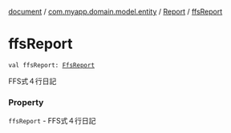 [document](../../index.md) / [com.myapp.domain.model.entity](../index.md) / [Report](index.md) / [ffsReport](./ffs-report.md)

# ffsReport

`val ffsReport: `[`FfsReport`](../-ffs-report/index.md)

FFS式４行日記

### Property

`ffsReport` - FFS式４行日記